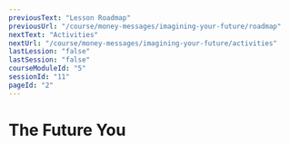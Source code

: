 ```yaml
---
previousText: "Lesson Roadmap"
previousUrl: "/course/money-messages/imagining-your-future/roadmap"
nextText: "Activities"
nextUrl: "/course/money-messages/imagining-your-future/activities"
lastLession: "false"
lastSession: "false"
courseModuleId: "5"
sessionId: "11"
pageId: "2"
---
```



# The Future You
<sparkle-animation-player src="./animation/m1l2.js" composition="638B95A6DB07944F929B6468659DDD15"></sparkle-animation-player>